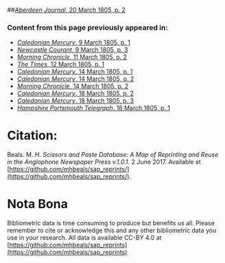 ##[*Aberdeen Journal*, 20 March 1805, p. 2](https://mhbeals.github.io/sap_html/Aberdeen-Journal/Aberdeen-Journal-20-March-1805-p-2)

### Content from this page previously appeared in:
+ [*Caledonian Mercury*, 9 March 1805, p. 1](https://mhbeals.github.io/sap_html/Caledonian-Mercury/Caledonian-Mercury-9-March-1805-p-1)
+ [*Newcastle Courant*, 9 March 1805, p. 3](https://mhbeals.github.io/sap_html/Newcastle-Courant/Newcastle-Courant-9-March-1805-p-3)
+ [*Morning Chronicle*, 11 March 1805, p. 2](https://mhbeals.github.io/sap_html/Morning-Chronicle/Morning-Chronicle-11-March-1805-p-2)
+ [*The Times*, 12 March 1805, p. 1](https://mhbeals.github.io/sap_html/The-Times/The-Times-12-March-1805-p-1)
+ [*Caledonian Mercury*, 14 March 1805, p. 1](https://mhbeals.github.io/sap_html/Caledonian-Mercury/Caledonian-Mercury-14-March-1805-p-1)
+ [*Caledonian Mercury*, 14 March 1805, p. 2](https://mhbeals.github.io/sap_html/Caledonian-Mercury/Caledonian-Mercury-14-March-1805-p-2)
+ [*Morning Chronicle*, 14 March 1805, p. 2](https://mhbeals.github.io/sap_html/Morning-Chronicle/Morning-Chronicle-14-March-1805-p-2)
+ [*Caledonian Mercury*, 18 March 1805, p. 2](https://mhbeals.github.io/sap_html/Caledonian-Mercury/Caledonian-Mercury-18-March-1805-p-2)
+ [*Caledonian Mercury*, 18 March 1805, p. 3](https://mhbeals.github.io/sap_html/Caledonian-Mercury/Caledonian-Mercury-18-March-1805-p-3)
+ [*Hampshire Portsmouth Telegraph*, 18 March 1805, p. 1](https://mhbeals.github.io/sap_html/Hampshire-Portsmouth-Telegraph/Hampshire-Portsmouth-Telegraph-18-March-1805-p-1)
                    
# Citation: 

Beals. M. H. *Scissors and Paste Database: A Map of Reprinting and Reuse in the Anglophone Newspaper Press v.1.0.1.* 2 June 2017. Available at [https://github.com/mhbeals/sap_reprints/](https://github.com/mhbeals/sap_reprints/). 
                    
# Nota Bona

Bibliometric data is time consuming to produce but benefits us all. Please remember to cite or acknowledge this and any other bibliometric data you use in your research. All data is available CC-BY 4.0 at [https://github.com/mhbeals/sap_reprints](https://github.com/mhbeals/sap_reprints)
